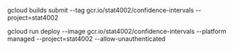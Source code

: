 gcloud builds submit --tag gcr.io/stat4002/confidence-intervals  --project=stat4002

gcloud run deploy --image gcr.io/stat4002/confidence-intervals --platform managed  --project=stat4002 --allow-unauthenticated